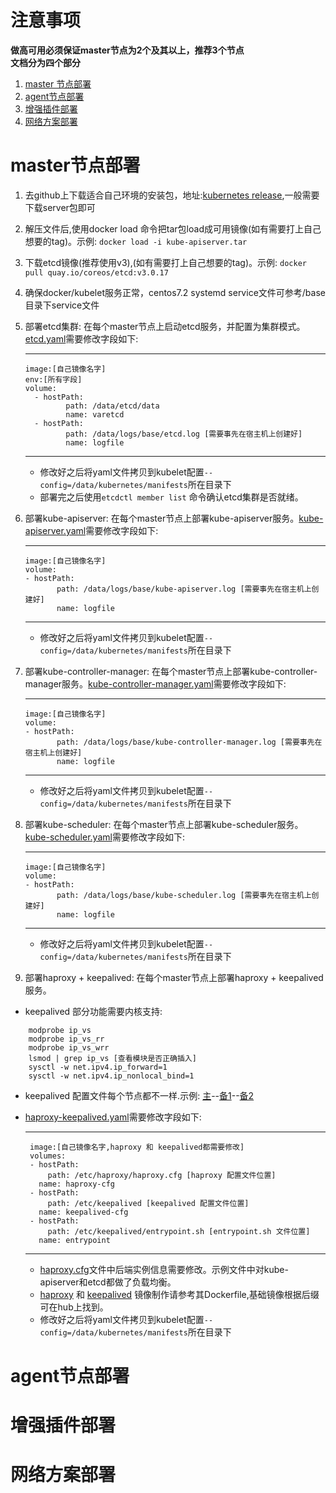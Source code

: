 # 注意事项
**做高可用必须保证master节点为2个及其以上，推荐3个节点**<br>
**文档分为四个部分**<br>
<!-- THE CONTENT ... -->
1. [master 节点部署](#master节点部署)
2. [agent节点部署](#agent节点部署)
3. [增强插件部署](#增强插件部署)
4. [网络方案部署](#网络方案部署)

# master节点部署
1. 去github上下载适合自己环境的安装包，地址:[kubernetes release](https://github.com/kubernetes/kubernetes/blob/master/CHANGELOG.md),一般需要下载server包即可
2. 解压文件后,使用docker load 命令把tar包load成可用镜像(如有需要打上自己想要的tag)。示例: `docker load -i kube-apiserver.tar`
3. 下载etcd镜像(推荐使用v3),(如有需要打上自己想要的tag)。示例: `docker pull quay.io/coreos/etcd:v3.0.17`
4. 确保docker/kubelet服务正常，centos7.2 systemd service文件可参考/base目录下service文件
5. 部署etcd集群: 在每个master节点上启动etcd服务，并配置为集群模式。[etcd.yaml](/base/master/etcd.yaml)需要修改字段如下:

	---
	   image:[自己镜像名字]
	   env:[所有字段]
	   volume:
	     - hostPath:
      	        path: /data/etcd/data
    	        name: varetcd
	     - hostPath:
      	        path: /data/logs/base/etcd.log [需要事先在宿主机上创建好]
    	        name: logfile
	---
	* 修改好之后将yaml文件拷贝到kubelet配置`--config=/data/kubernetes/manifests`所在目录下
	* 部署完之后使用`etcdctl member list` 命令确认etcd集群是否就绪。
6. 部署kube-apiserver: 在每个master节点上部署kube-apiserver服务。[kube-apiserver.yaml](/base/master/kube-apiserver.yaml)需要修改字段如下:

	---
	   image:[自己镜像名字]
	   volume:
	   - hostPath:
      	      path: /data/logs/base/kube-apiserver.log [需要事先在宿主机上创建好]
    	      name: logfile
	---
	* 修改好之后将yaml文件拷贝到kubelet配置`--config=/data/kubernetes/manifests`所在目录下
7. 部署kube-controller-manager: 在每个master节点上部署kube-controller-manager服务。[kube-controller-manager.yaml](/base/master/kube-controller-manager.yaml)需要修改字段如下:

	---
	   image:[自己镜像名字]
	   volume:
	   - hostPath:
      	      path: /data/logs/base/kube-controller-manager.log [需要事先在宿主机上创建好]
    	      name: logfile
	---
	* 修改好之后将yaml文件拷贝到kubelet配置`--config=/data/kubernetes/manifests`所在目录下
8. 部署kube-scheduler: 在每个master节点上部署kube-scheduler服务。[kube-scheduler.yaml](/base/master/kube-scheduler.yaml)需要修改字段如下:

	---
	   image:[自己镜像名字]
	   volume:
	   - hostPath:
      	      path: /data/logs/base/kube-scheduler.log [需要事先在宿主机上创建好]
    	      name: logfile
	---
	* 修改好之后将yaml文件拷贝到kubelet配置`--config=/data/kubernetes/manifests`所在目录下
9. 部署haproxy + keepalived: 在每个master节点上部署haproxy + keepalived服务。
* keepalived 部分功能需要内核支持:
```
	modprobe ip_vs
	modprobe ip_vs_rr
	modprobe ip_vs_wrr
	lsmod | grep ip_vs [查看模块是否正确插入]
	sysctl -w net.ipv4.ip_forward=1
	sysctl -w net.ipv4.ip_nonlocal_bind=1
```
* keepalived 配置文件每个节点都不一样.示例: [主](/base/haka/keepalived/keepalived.conf.master)--[备1](/base/haka/keepalived/keepalived.conf.backup1)--[备2](/base/haka/keepalived/keepalived.conf.backup2)
* [haproxy-keepalived.yaml](/base/haka/haproxy-keepalived.yaml)需要修改字段如下:

	---
	   image:[自己镜像名字,haproxy 和 keepalived都需要修改]
	   volumes:
	   - hostPath:
	       path: /etc/haproxy/haproxy.cfg [haproxy 配置文件位置]
	     name: haproxy-cfg
	   - hostPath:
	       path: /etc/keepalived [keepalived 配置文件位置]
	     name: keepalived-cfg
	   - hostPath:
	       path: /etc/keepalived/entrypoint.sh [entrypoint.sh 文件位置]
	     name: entrypoint
	---
	* [haproxy.cfg](/base/haka/haproxy/haproxy.cfg)文件中后端实例信息需要修改。示例文件中对kube-apiserver和etcd都做了负载均衡。
	* [haproxy](/base/haka/haproxy/Dockerfile) 和 [keepalived](/base/haka/keepalived/Dockerfile) 镜像制作请参考其Dockerfile,基础镜像根据后缀可在hub上找到。
	* 修改好之后将yaml文件拷贝到kubelet配置`--config=/data/kubernetes/manifests`所在目录下

# agent节点部署

# 增强插件部署

# 网络方案部署

